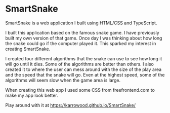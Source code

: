 # SmartSnake

SmartSnake is a web application I built using HTML/CSS and TypeScript.

I built this application based on the famous snake game. I have previously built my own version of that game.
Once day I was thinking about how long the snake could go if the computer played it. This sparked my interest in
creating SmartSnake.

I created four different algorithms that the snake can use to see how long it will go until it dies. Some of the algorithms
are better than others. I also created it to where the user can mess around with the size of the play area and the speed that
the snake will go. Even at the highest speed, some of the algorithms will seem slow when the game area is large.

When creating this web app I used some CSS from freefrontend.com to make my app look better.

Play around with it at https://karrowood.github.io/SmartSnake/
